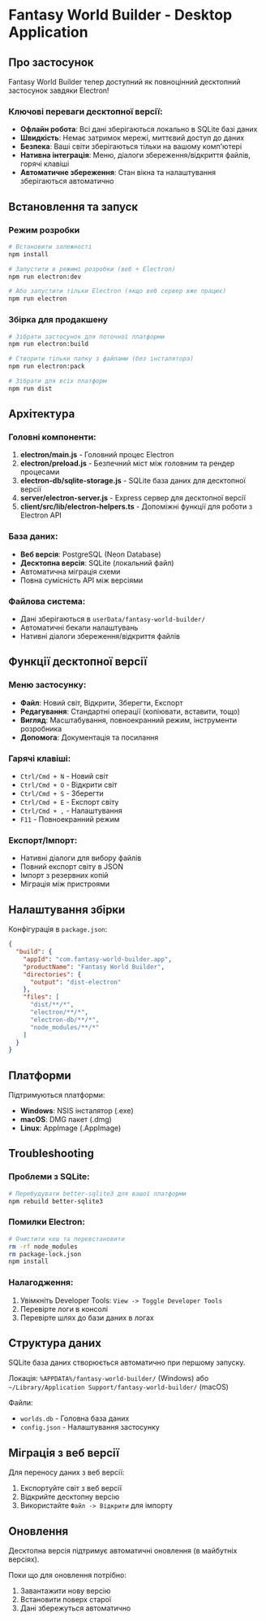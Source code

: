 # Fantasy World Builder - Desktop Application

## Про застосунок

Fantasy World Builder тепер доступний як повноцінний десктопний застосунок завдяки Electron! 

### Ключові переваги десктопної версії:

- **Офлайн робота**: Всі дані зберігаються локально в SQLite базі даних
- **Швидкість**: Немає затримок мережі, миттєвий доступ до даних
- **Безпека**: Ваші світи зберігаються тільки на вашому комп'ютері
- **Нативна інтеграція**: Меню, діалоги збереження/відкриття файлів, горячі клавіші
- **Автоматичне збереження**: Стан вікна та налаштування зберігаються автоматично

## Встановлення та запуск

### Режим розробки

```bash
# Встановити залежності
npm install

# Запустити в режимі розробки (веб + Electron)
npm run electron:dev

# Або запустити тільки Electron (якщо веб сервер вже працює)
npm run electron
```

### Збірка для продакшену

```bash
# Зібрати застосунок для поточної платформи
npm run electron:build

# Створити тільки папку з файлами (без інсталятора)
npm run electron:pack

# Зібрати для всіх платформ
npm run dist
```

## Архітектура

### Головні компоненти:

1. **electron/main.js** - Головний процес Electron
2. **electron/preload.js** - Безпечний міст між головним та рендер процесами
3. **electron-db/sqlite-storage.js** - SQLite база даних для десктопної версії
4. **server/electron-server.js** - Express сервер для десктопної версії
5. **client/src/lib/electron-helpers.ts** - Допоміжні функції для роботи з Electron API

### База даних:

- **Веб версія**: PostgreSQL (Neon Database)
- **Десктопна версія**: SQLite (локальний файл)
- Автоматична міграція схеми
- Повна сумісність API між версіями

### Файлова система:

- Дані зберігаються в `userData/fantasy-world-builder/`
- Автоматичні бекапи налаштувань
- Нативні діалоги збереження/відкриття файлів

## Функції десктопної версії

### Меню застосунку:

- **Файл**: Новий світ, Відкрити, Зберегти, Експорт
- **Редагування**: Стандартні операції (копіювати, вставити, тощо)
- **Вигляд**: Масштабування, повноекранний режим, інструменти розробника
- **Допомога**: Документація та посилання

### Гарячі клавіші:

- `Ctrl/Cmd + N` - Новий світ
- `Ctrl/Cmd + O` - Відкрити світ
- `Ctrl/Cmd + S` - Зберегти
- `Ctrl/Cmd + E` - Експорт світу
- `Ctrl/Cmd + ,` - Налаштування
- `F11` - Повноекранний режим

### Експорт/Імпорт:

- Нативні діалоги для вибору файлів
- Повний експорт світу в JSON
- Імпорт з резервних копій
- Міграція між пристроями

## Налаштування збірки

Конфігурація в `package.json`:

```json
{
  "build": {
    "appId": "com.fantasy-world-builder.app",
    "productName": "Fantasy World Builder",
    "directories": {
      "output": "dist-electron"
    },
    "files": [
      "dist/**/*",
      "electron/**/*",
      "electron-db/**/*",
      "node_modules/**/*"
    ]
  }
}
```

## Платформи

Підтримуються платформи:

- **Windows**: NSIS інсталятор (.exe)
- **macOS**: DMG пакет (.dmg)
- **Linux**: AppImage (.AppImage)

## Troubleshooting

### Проблеми з SQLite:

```bash
# Перебудувати better-sqlite3 для вашої платформи
npm rebuild better-sqlite3
```

### Помилки Electron:

```bash
# Очистити кеш та перевстановити
rm -rf node_modules
rm package-lock.json
npm install
```

### Налагодження:

1. Увімкніть Developer Tools: `View -> Toggle Developer Tools`
2. Перевірте логи в консолі
3. Перевірте шлях до бази даних в логах

## Структура даних

SQLite база даних створюється автоматично при першому запуску.

Локація: `%APPDATA%/fantasy-world-builder/` (Windows) або `~/Library/Application Support/fantasy-world-builder/` (macOS)

Файли:
- `worlds.db` - Головна база даних
- `config.json` - Налаштування застосунку

## Міграція з веб версії

Для переносу даних з веб версії:

1. Експортуйте світ з веб версії
2. Відкрийте десктопну версію
3. Використайте `Файл -> Відкрити` для імпорту

## Оновлення

Десктопна версія підтримує автоматичні оновлення (в майбутніх версіях).

Поки що для оновлення потрібно:
1. Завантажити нову версію
2. Встановити поверх старої
3. Дані збережуться автоматично
